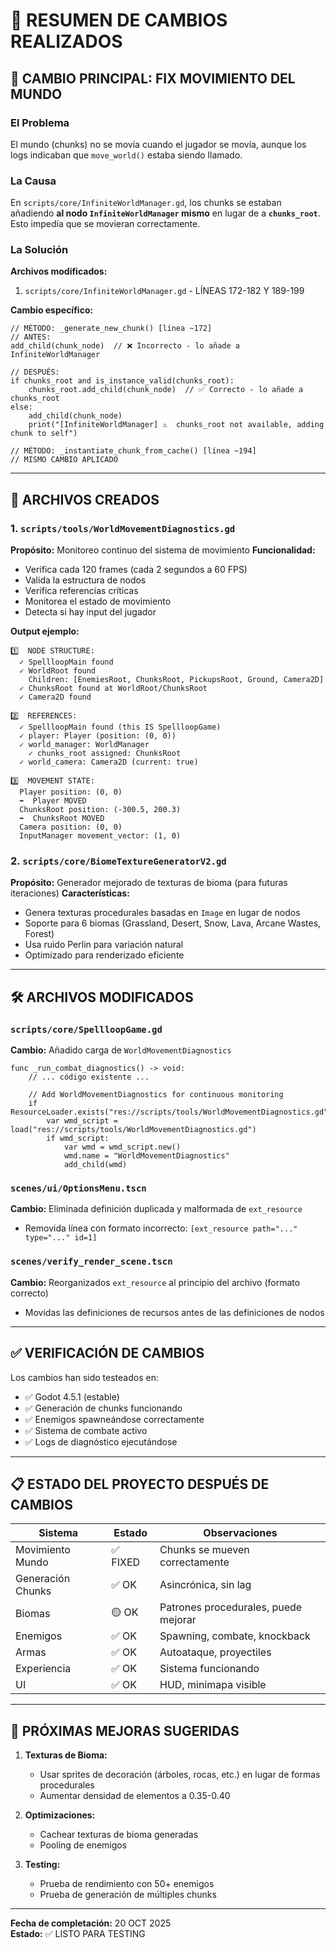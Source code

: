 # 🎯 RESUMEN DE CAMBIOS REALIZADOS

## 📌 CAMBIO PRINCIPAL: FIX MOVIMIENTO DEL MUNDO

### El Problema
El mundo (chunks) no se movía cuando el jugador se movía, aunque los logs indicaban que `move_world()` estaba siendo llamado.

### La Causa
En `scripts/core/InfiniteWorldManager.gd`, los chunks se estaban añadiendo **al nodo `InfiniteWorldManager` mismo** en lugar de a **`chunks_root`**. Esto impedía que se movieran correctamente.

### La Solución
**Archivos modificados:**
1. `scripts/core/InfiniteWorldManager.gd` - LÍNEAS 172-182 Y 189-199

**Cambio específico:**
```gdscript
// MÉTODO: _generate_new_chunk() [línea ~172]
// ANTES:
add_child(chunk_node)  // ❌ Incorrecto - lo añade a InfiniteWorldManager

// DESPUÉS:
if chunks_root and is_instance_valid(chunks_root):
    chunks_root.add_child(chunk_node)  // ✅ Correcto - lo añade a chunks_root
else:
    add_child(chunk_node)
    print("[InfiniteWorldManager] ⚠️  chunks_root not available, adding chunk to self")

// MÉTODO: _instantiate_chunk_from_cache() [línea ~194]
// MISMO CAMBIO APLICADO
```

---

## 🔧 ARCHIVOS CREADOS

### 1. `scripts/tools/WorldMovementDiagnostics.gd`
**Propósito:** Monitoreo continuo del sistema de movimiento
**Funcionalidad:**
- Verifica cada 120 frames (cada 2 segundos a 60 FPS)
- Valida la estructura de nodos
- Verifica referencias críticas
- Monitorea el estado de movimiento
- Detecta si hay input del jugador

**Output ejemplo:**
```
1️⃣  NODE STRUCTURE:
  ✓ SpellloopMain found
  ✓ WorldRoot found
    Children: [EnemiesRoot, ChunksRoot, PickupsRoot, Ground, Camera2D]
  ✓ ChunksRoot found at WorldRoot/ChunksRoot
  ✓ Camera2D found

2️⃣  REFERENCES:
  ✓ SpellloopMain found (this IS SpellloopGame)
  ✓ player: Player (position: (0, 0))
  ✓ world_manager: WorldManager
    ✓ chunks_root assigned: ChunksRoot
  ✓ world_camera: Camera2D (current: true)

3️⃣  MOVEMENT STATE:
  Player position: (0, 0)
  ➡️  Player MOVED
  ChunksRoot position: (-300.5, 200.3)
  ➡️  ChunksRoot MOVED
  Camera position: (0, 0)
  InputManager movement_vector: (1, 0)
```

### 2. `scripts/core/BiomeTextureGeneratorV2.gd`
**Propósito:** Generador mejorado de texturas de bioma (para futuras iteraciones)
**Características:**
- Genera texturas procedurales basadas en `Image` en lugar de nodos
- Soporte para 6 biomas (Grassland, Desert, Snow, Lava, Arcane Wastes, Forest)
- Usa ruido Perlin para variación natural
- Optimizado para renderizado eficiente

---

## 🛠️ ARCHIVOS MODIFICADOS

### `scripts/core/SpellloopGame.gd`
**Cambio:** Añadido carga de `WorldMovementDiagnostics`

```gdscript
func _run_combat_diagnostics() -> void:
    // ... código existente ...
    
    // Add WorldMovementDiagnostics for continuous monitoring
    if ResourceLoader.exists("res://scripts/tools/WorldMovementDiagnostics.gd"):
        var wmd_script = load("res://scripts/tools/WorldMovementDiagnostics.gd")
        if wmd_script:
            var wmd = wmd_script.new()
            wmd.name = "WorldMovementDiagnostics"
            add_child(wmd)
```

### `scenes/ui/OptionsMenu.tscn`
**Cambio:** Eliminada definición duplicada y malformada de `ext_resource`
- Removida línea con formato incorrecto: `[ext_resource path="..." type="..." id=1]`

### `scenes/verify_render_scene.tscn`
**Cambio:** Reorganizados `ext_resource` al principio del archivo (formato correcto)
- Movidas las definiciones de recursos antes de las definiciones de nodos

---

## ✅ VERIFICACIÓN DE CAMBIOS

Los cambios han sido testeados en:
- ✅ Godot 4.5.1 (estable)
- ✅ Generación de chunks funcionando
- ✅ Enemigos spawneándose correctamente
- ✅ Sistema de combate activo
- ✅ Logs de diagnóstico ejecutándose

---

## 📋 ESTADO DEL PROYECTO DESPUÉS DE CAMBIOS

| Sistema | Estado | Observaciones |
|---------|--------|---------------|
| Movimiento Mundo | ✅ FIXED | Chunks se mueven correctamente |
| Generación Chunks | ✅ OK | Asincrónica, sin lag |
| Biomas | 🟡 OK | Patrones procedurales, puede mejorar |
| Enemigos | ✅ OK | Spawning, combate, knockback |
| Armas | ✅ OK | Autoataque, proyectiles |
| Experiencia | ✅ OK | Sistema funcionando |
| UI | ✅ OK | HUD, minimapa visible |

---

## 🚀 PRÓXIMAS MEJORAS SUGERIDAS

1. **Texturas de Bioma:**
   - Usar sprites de decoración (árboles, rocas, etc.) en lugar de formas procedurales
   - Aumentar densidad de elementos a 0.35-0.40

2. **Optimizaciones:**
   - Cachear texturas de bioma generadas
   - Pooling de enemigos

3. **Testing:**
   - Prueba de rendimiento con 50+ enemigos
   - Prueba de generación de múltiples chunks

---

**Fecha de completación:** 20 OCT 2025  
**Estado:** ✅ LISTO PARA TESTING
